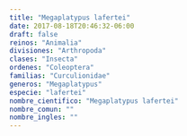 ```yaml
---
title: "Megaplatypus lafertei"
date: 2017-08-18T20:46:32-06:00
draft: false
reinos: "Animalia"
divisiones: "Arthropoda"
clases: "Insecta"
ordenes: "Coleoptera"
familias: "Curculionidae"
generos: "Megaplatypus"
especie: "lafertei"
nombre_cientifico: "Megaplatypus lafertei"
nombre_comun: ""
nombre_ingles: ""
---
```

